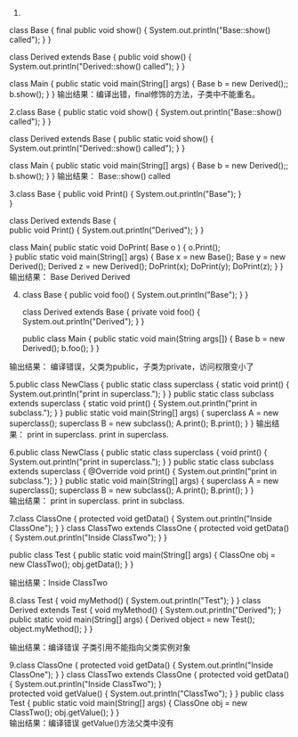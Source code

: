 1.
class Base {
    final public void show() {
       System.out.println("Base::show() called");
    }
}
  
class Derived extends Base {
    public void show() {
       System.out.println("Derived::show() called");
    }
}
  
class Main {
    public static void main(String[] args) {
        Base b = new Derived();;
        b.show();
    }
}
输出结果：编译出错，final修饰的方法，子类中不能重名。


2.class Base {
      public static void show() {
         System.out.println("Base::show() called");
      }
  }
    
  class Derived extends Base {
      public static void show() {
         System.out.println("Derived::show() called");
      }
  }
    
  class Main {
      public static void main(String[] args) {
          Base b = new Derived();;
          b.show();
      }
  }
 输出结果： Base::show() called
 
 
 3.class Base {
       public void Print() {
           System.out.println("Base");
       }         
   }
    
   class Derived extends Base {    
       public void Print() {
           System.out.println("Derived");
       }
   }
    
   class Main{
       public static void DoPrint( Base o ) {
           o.Print();   
       }
       public static void main(String[] args) {
           Base x = new Base();
           Base y = new Derived();
           Derived z = new Derived();
           DoPrint(x);
           DoPrint(y);
           DoPrint(z);
       }
   }
   输出结果： Base
            Derived
            Derived
            
 4. class Base {
        public void foo() { System.out.println("Base"); }
    }
      
    class Derived extends Base {
        private void foo() { System.out.println("Derived"); } 
    }
      
    public class Main {
        public static void main(String args[]) {
            Base b = new Derived();
            b.foo();
        }
    } 

输出结果：  编译错误，父类为public，子类为private，访问权限变小了

 5.public class NewClass { 
   	public static class superclass { 
   		static void print() 
   		{ 
   			System.out.println("print in superclass."); 
   		} 
   	} 
   	public static class subclass extends superclass { 
   		static void print() 
   		{ 
   			System.out.println("print in subclass."); 
   		} 
   	} 
   	public static void main(String[] args) 
   	{ 
   		superclass A = new superclass(); 
   		superclass B = new subclass(); 
   		A.print(); 
   		B.print(); 
   	} 
   } 
   输出结果：   print in superclass.
              print in superclass.
              
              
 6.public class NewClass { 
   	public static class superclass { 
   		void print() 
   		{ 
   			System.out.println("print in superclass."); 
   		} 
   	} 
   	public static class subclass extends superclass { 
   		@Override
   		void print() 
   		{ 
   			System.out.println("print in subclass."); 
   		} 
   	} 
   	public static void main(String[] args) 
   	{ 
   		superclass A = new superclass(); 
   		superclass B = new subclass(); 
   		A.print(); 
   		B.print(); 
   	} 
   }     
   输出结果：        print in superclass.
                   print in subclass.
 
 7.class ClassOne
   { 
       protected void getData() 
       { 
           System.out.println("Inside ClassOne");
       } 
   } 
   class ClassTwo extends ClassOne
   { 
       protected void getData() 
       { 
           System.out.println("Inside ClassTwo");
       } 
   } 
     
   public class Test 
   { 
       public static void main(String[] args) 
       { 
           ClassOne obj = new ClassTwo();
           obj.getData(); 
       } 
   } 
   
   输出结果：Inside ClassTwo
   
   
  8.class Test 
    { 
        void myMethod() 
        { 
            System.out.println("Test");
        } 
    } 
    class Derived extends Test
    { 
        void myMethod() 
        { 
            System.out.println("Derived");
        }    
        public static void main(String[] args) 
        { 
            Derived object = new Test(); 
            object.myMethod(); 
        } 
    } 
    
   输出结果：编译错误   子类引用不能指向父类实例对象
   
   

  
  9.class ClassOne
     { 
         protected void getData() 
         { 
             System.out.println("Inside ClassOne");
         } 
     } 
     class ClassTwo extends ClassOne
     { 
         protected void getData() 
         { 
             System.out.println("Inside ClassTwo");
         }    
         protected void getValue() 
         { 
             System.out.println("ClassTwo");
         } 
     } 
     public class Test 
     { 
         public static void main(String[] args) 
         { 
             ClassOne obj = new ClassTwo();
             obj.getValue(); 
         } 
     }   
     输出结果：编译错误  getValue()方法父类中没有